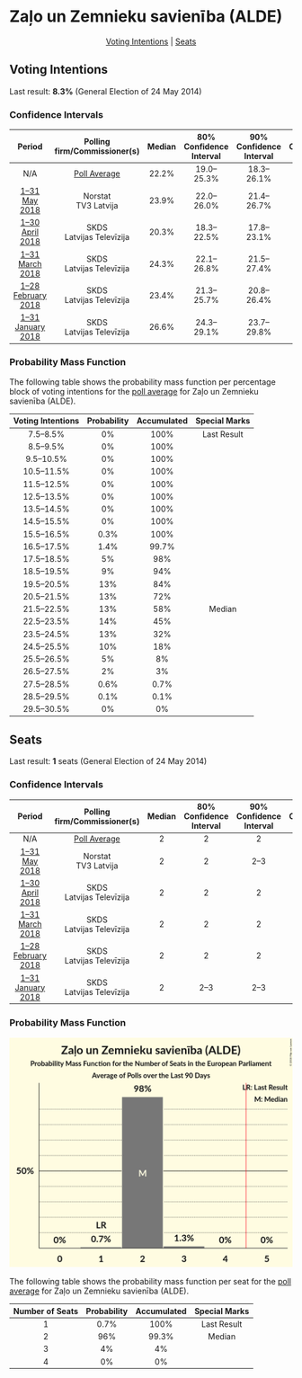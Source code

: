 # Zaļo un Zemnieku savienība (ALDE)

<p align="center"><a href="#voting-intentions">Voting Intentions</a> | <a href="#seats">Seats</a></p>

## Voting Intentions

Last result: **8.3%** (General Election of 24 May 2014)

### Confidence Intervals

| Period     | Polling firm/Commissioner(s) | Median | 80% Confidence Interval | 90% Confidence Interval | 95% Confidence Interval | 99% Confidence Interval |
|:----------:|:----------------:|:-----------:|:-----------------------:|:-----------------------:|:-----------------------:|:-----------------------:|
| N/A | [Poll Average](average.html) | 22.2% | 19.0–25.3% | 18.3–26.1% | 17.8–26.6% | 16.8–27.8% |
| [1–31 May 2018](2018-05-31-Norstat.html) | Norstat <br> TV3 Latvija | 23.9% | 22.0–26.0% | 21.4–26.7% | 20.9–27.2% | 20.0–28.2% |
| [1–30 April 2018](2018-04-30-SKDS.html) | SKDS <br> Latvijas Televīzija | 20.3% | 18.3–22.5% | 17.8–23.1% | 17.3–23.6% | 16.4–24.7% |
| [1–31 March 2018](2018-03-31-SKDS.html) | SKDS <br> Latvijas Televīzija | 24.3% | 22.1–26.8% | 21.5–27.4% | 21.0–28.0% | 20.0–29.2% |
| [1–28 February 2018](2018-02-28-SKDS.html) | SKDS <br> Latvijas Televīzija | 23.4% | 21.3–25.7% | 20.8–26.4% | 20.3–26.9% | 19.3–28.0% |
| [1–31 January 2018](2018-01-31-SKDS.html) | SKDS <br> Latvijas Televīzija | 26.6% | 24.3–29.1% | 23.7–29.8% | 23.2–30.4% | 22.1–31.6% |

### Probability Mass Function

The following table shows the probability mass function per percentage block of voting intentions for the [poll average](average.html) for Zaļo un Zemnieku savienība (ALDE).

| Voting Intentions | Probability | Accumulated | Special Marks |
|:-----------------:|:-----------:|:-----------:|:-------------:|
| 7.5–8.5% | 0% | 100% | Last Result |
| 8.5–9.5% | 0% | 100% |  |
| 9.5–10.5% | 0% | 100% |  |
| 10.5–11.5% | 0% | 100% |  |
| 11.5–12.5% | 0% | 100% |  |
| 12.5–13.5% | 0% | 100% |  |
| 13.5–14.5% | 0% | 100% |  |
| 14.5–15.5% | 0% | 100% |  |
| 15.5–16.5% | 0.3% | 100% |  |
| 16.5–17.5% | 1.4% | 99.7% |  |
| 17.5–18.5% | 5% | 98% |  |
| 18.5–19.5% | 9% | 94% |  |
| 19.5–20.5% | 13% | 84% |  |
| 20.5–21.5% | 13% | 72% |  |
| 21.5–22.5% | 13% | 58% | Median |
| 22.5–23.5% | 14% | 45% |  |
| 23.5–24.5% | 13% | 32% |  |
| 24.5–25.5% | 10% | 18% |  |
| 25.5–26.5% | 5% | 8% |  |
| 26.5–27.5% | 2% | 3% |  |
| 27.5–28.5% | 0.6% | 0.7% |  |
| 28.5–29.5% | 0.1% | 0.1% |  |
| 29.5–30.5% | 0% | 0% |  |


## Seats

Last result: **1** seats (General Election of 24 May 2014)

### Confidence Intervals

| Period     | Polling firm/Commissioner(s) | Median | 80% Confidence Interval | 90% Confidence Interval | 95% Confidence Interval | 99% Confidence Interval |
|:----------:|:----------------:|:------:|:-----------------------:|:-----------------------:|:-----------------------:|:-----------------------:|
| N/A | [Poll Average](average.html) | 2 | 2 | 2 | 2–3 | 1–3 |
| [1–31 May 2018](2018-05-31-Norstat.html) | Norstat <br> TV3 Latvija | 2 | 2 | 2–3 | 2–3 | 2–3 |
| [1–30 April 2018](2018-04-30-SKDS.html) | SKDS <br> Latvijas Televīzija | 2 | 2 | 2 | 2 | 1–2 |
| [1–31 March 2018](2018-03-31-SKDS.html) | SKDS <br> Latvijas Televīzija | 2 | 2 | 2 | 2 | 2–3 |
| [1–28 February 2018](2018-02-28-SKDS.html) | SKDS <br> Latvijas Televīzija | 2 | 2 | 2 | 1–2 | 1–2 |
| [1–31 January 2018](2018-01-31-SKDS.html) | SKDS <br> Latvijas Televīzija | 2 | 2–3 | 2–3 | 2–3 | 2–3 |

### Probability Mass Function

![Graph with seats probability mass function not yet produced](average-seats-pmf-zaļounzemniekusavienībaalde.png "Seats Probability Mass Function")

The following table shows the probability mass function per seat for the [poll average](average.html) for Zaļo un Zemnieku savienība (ALDE).

| Number of Seats | Probability | Accumulated | Special Marks |
|:---------------:|:-----------:|:-----------:|:-------------:|
| 1 | 0.7% | 100% | Last Result |
| 2 | 96% | 99.3% | Median |
| 3 | 4% | 4% |  |
| 4 | 0% | 0% |  |



